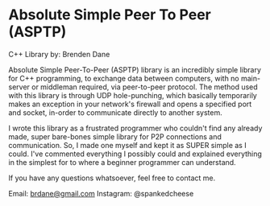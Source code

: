# Absolute Simple Peer To Peer (ASPTP)
C++ Library by: Brenden Dane


Absolute Simple Peer-To-Peer (ASPTP) library is an incredibly simple library for C++ programming, to exchange data between computers, 
with no main-server or middleman required, via peer-to-peer protocol. The method used with this library is through UDP hole-punching,
which basically temporarily makes an exception in your network's firewall and opens a specified port and socket, in-order to communicate
directly to another system.


I wrote this library as a frustrated programmer who couldn't find any already made, super bare-bones simple library for P2P connections
and communication. So, I made one myself and kept it as SUPER simple as I could. I've commented everything I possibly could and explained
everything in the simplest for to where a beginner programmer can understand. 


If you have any questions whatsoever, feel free to contact me.

Email: brdane@gmail.com
Instagram: @spankedcheese

